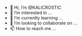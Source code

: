 - 👋 Hi, I’m @KALICROSTIC
- 👀 I’m interested in ...
- 🌱 I’m currently learning ...
- 💞️ I’m looking to collaborate on ...
- 📫 How to reach me ...

<!---
KALICROSTIC/KALICROSTIC is a ✨ special ✨ repository because its `README.md` (this file) appears on your GitHub profile.
You can click the Preview link to take a look at your changes.
--->
